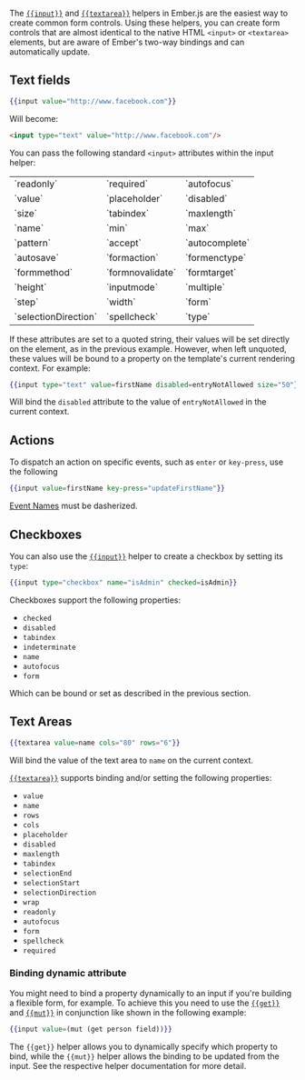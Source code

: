 The [`{{input}}`](https://api.emberjs.com/ember/3.0/classes/Ember.Templates.helpers/methods/input?anchor=input)
and [`{{textarea}}`](https://api.emberjs.com/ember/3.0/classes/Ember.Templates.helpers/methods/textarea?anchor=textarea)
helpers in Ember.js are the easiest way to create common form controls.
Using these helpers, you can create form controls that are almost identical to the native HTML `<input>` or `<textarea>` elements, but are aware of Ember's two-way bindings and can automatically update.

## Text fields

```handlebars
{{input value="http://www.facebook.com"}}
```

Will become:

```html
<input type="text" value="http://www.facebook.com"/>
```

You can pass the following standard `<input>` attributes within the input
helper:

<table>
  <tr><td>`readonly`</td><td>`required`</td><td>`autofocus`</td></tr>
  <tr><td>`value`</td><td>`placeholder`</td><td>`disabled`</td></tr>
  <tr><td>`size`</td><td>`tabindex`</td><td>`maxlength`</td></tr>
  <tr><td>`name`</td><td>`min`</td><td>`max`</td></tr>
  <tr><td>`pattern`</td><td>`accept`</td><td>`autocomplete`</td></tr>
  <tr><td>`autosave`</td><td>`formaction`</td><td>`formenctype`</td></tr>
  <tr><td>`formmethod`</td><td>`formnovalidate`</td><td>`formtarget`</td></tr>
  <tr><td>`height`</td><td>`inputmode`</td><td>`multiple`</td></tr>
  <tr><td>`step`</td><td>`width`</td><td>`form`</td></tr>
  <tr><td>`selectionDirection`</td><td>`spellcheck`</td><td>`type`</td></tr>
</table>

If these attributes are set to a quoted string, their values will be set
directly on the element, as in the previous example. However, when left
unquoted, these values will be bound to a property on the template's current
rendering context. For example:

```handlebars
{{input type="text" value=firstName disabled=entryNotAllowed size="50"}}
```

Will bind the `disabled` attribute to the value of `entryNotAllowed` in the
current context.

## Actions

To dispatch an action on specific events, such as `enter` or `key-press`, use the following

```handlebars
{{input value=firstName key-press="updateFirstName"}}
```

[Event Names](https://api.emberjs.com/ember/3.0/classes/Component#event-names) must be dasherized.

## Checkboxes

You can also use the
[`{{input}}`](https://api.emberjs.com/ember/3.0/classes/Ember.Templates.helpers/methods/input?anchor=input)
helper to create a checkbox by setting its `type`:

```handlebars
{{input type="checkbox" name="isAdmin" checked=isAdmin}}
```

Checkboxes support the following properties:

* `checked`
* `disabled`
* `tabindex`
* `indeterminate`
* `name`
* `autofocus`
* `form`


Which can be bound or set as described in the previous section.

## Text Areas

```handlebars
{{textarea value=name cols="80" rows="6"}}
```

Will bind the value of the text area to `name` on the current context.

[`{{textarea}}`](https://api.emberjs.com/ember/3.0/classes/Ember.Templates.helpers/methods/textarea?anchor=textarea) supports binding and/or setting the following properties:

* `value`
* `name`
* `rows`
* `cols`
* `placeholder`
* `disabled`
* `maxlength`
* `tabindex`
* `selectionEnd`
* `selectionStart`
* `selectionDirection`
* `wrap`
* `readonly`
* `autofocus`
* `form`
* `spellcheck`
* `required`

### Binding dynamic attribute

You might need to bind a property dynamically to an input if you're building a flexible form, for example. To achieve this you need to use the [`{{get}}`](https://api.emberjs.com/ember/3.0/classes/Ember.Templates.helpers/methods/get?anchor=get) and [`{{mut}}`](https://api.emberjs.com/ember/3.0/classes/Ember.Templates.helpers/methods/mut?anchor=mut) in conjunction like shown in the following example:

```handlebars
{{input value=(mut (get person field))}}
```

The `{{get}}` helper allows you to dynamically specify which property to bind, while the `{{mut}}` helper allows the binding to be updated from the input. See the respective helper documentation for more detail.
